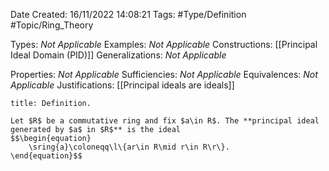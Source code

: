 <div class="topSpace"></div>

Date Created: 16/11/2022 14:08:21
Tags: #Type/Definition #Topic/Ring_Theory

Types: <i>Not Applicable</i>
Examples: <i>Not Applicable</i>
Constructions: [[Principal Ideal Domain (PID)]]
Generalizations: <i>Not Applicable</i>

Properties: <i>Not Applicable</i>
Sufficiencies: <i>Not Applicable</i>
Equivalences: <i>Not Applicable</i>
Justifications: [[Principal ideals are ideals]]

``` ad-Definition
title: Definition.

Let $R$ be a commutative ring and fix $a\in R$. The **principal ideal generated by $a$ in $R$** is the ideal
$$\begin{equation}
    \sring{a}\coloneqq\l\{ar\in R\mid r\in R\r\}.
\end{equation}$$

```
